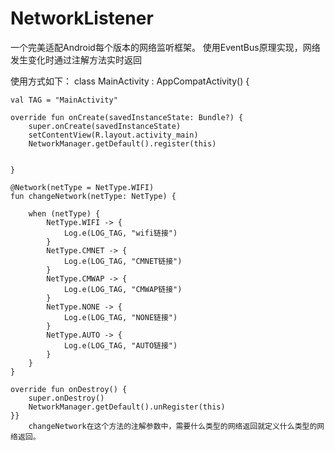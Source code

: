 # NetworkListener
一个完美适配Android每个版本的网络监听框架。
使用EventBus原理实现，网络发生变化时通过注解方法实时返回


使用方式如下：
class MainActivity : AppCompatActivity() {

    val TAG = "MainActivity"

    override fun onCreate(savedInstanceState: Bundle?) {
        super.onCreate(savedInstanceState)
        setContentView(R.layout.activity_main)
        NetworkManager.getDefault().register(this)


    }

    @Network(netType = NetType.WIFI)
    fun changeNetwork(netType: NetType) {

        when (netType) {
            NetType.WIFI -> {
                Log.e(LOG_TAG, "wifi链接")
            }
            NetType.CMNET -> {
                Log.e(LOG_TAG, "CMNET链接")
            }
            NetType.CMWAP -> {
                Log.e(LOG_TAG, "CMWAP链接")
            }
            NetType.NONE -> {
                Log.e(LOG_TAG, "NONE链接")
            }
            NetType.AUTO -> {
                Log.e(LOG_TAG, "AUTO链接")
            }
        }
    }

    override fun onDestroy() {
        super.onDestroy()
        NetworkManager.getDefault().unRegister(this)
    }}
		changeNetwork在这个方法的注解参数中，需要什么类型的网络返回就定义什么类型的网络返回。
		
		
		
